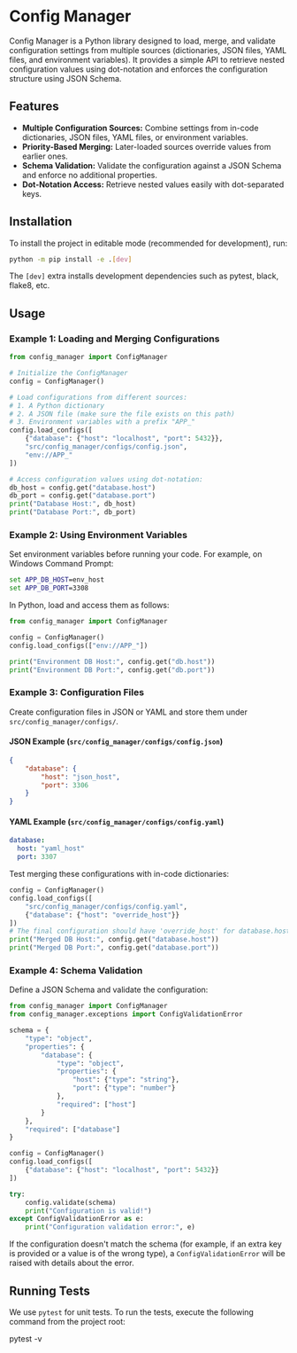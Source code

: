# Config Manager

Config Manager is a Python library designed to load, merge, and validate configuration settings from multiple sources (dictionaries, JSON files, YAML files, and environment variables). It provides a simple API to retrieve nested configuration values using dot-notation and enforces the configuration structure using JSON Schema.

## Features

- **Multiple Configuration Sources:** Combine settings from in-code dictionaries, JSON files, YAML files, or environment variables.
- **Priority-Based Merging:** Later-loaded sources override values from earlier ones.
- **Schema Validation:** Validate the configuration against a JSON Schema and enforce no additional properties.
- **Dot-Notation Access:** Retrieve nested values easily with dot-separated keys.

## Installation

To install the project in editable mode (recommended for development), run:

```bash
python -m pip install -e .[dev]
```

The `[dev]` extra installs development dependencies such as pytest, black, flake8, etc.

## Usage

### Example 1: Loading and Merging Configurations

```python
from config_manager import ConfigManager

# Initialize the ConfigManager
config = ConfigManager()

# Load configurations from different sources:
# 1. A Python dictionary
# 2. A JSON file (make sure the file exists on this path)
# 3. Environment variables with a prefix "APP_"
config.load_configs([
    {"database": {"host": "localhost", "port": 5432}},
    "src/config_manager/configs/config.json",
    "env://APP_"
])

# Access configuration values using dot-notation:
db_host = config.get("database.host")
db_port = config.get("database.port")
print("Database Host:", db_host)
print("Database Port:", db_port)
```

### Example 2: Using Environment Variables

Set environment variables before running your code. For example, on Windows Command Prompt:

```cmd
set APP_DB_HOST=env_host
set APP_DB_PORT=3308
```

In Python, load and access them as follows:

```python
from config_manager import ConfigManager

config = ConfigManager()
config.load_configs(["env://APP_"])

print("Environment DB Host:", config.get("db.host"))
print("Environment DB Port:", config.get("db.port"))
```

### Example 3: Configuration Files

Create configuration files in JSON or YAML and store them under `src/config_manager/configs/`.

#### JSON Example (`src/config_manager/configs/config.json`)

```json
{
    "database": {
        "host": "json_host",
        "port": 3306
    }
}
```

#### YAML Example (`src/config_manager/configs/config.yaml`)

```yaml
database:
  host: "yaml_host"
  port: 3307
```

Test merging these configurations with in-code dictionaries:

```python
config = ConfigManager()
config.load_configs([
    "src/config_manager/configs/config.yaml",
    {"database": {"host": "override_host"}}
])
# The final configuration should have 'override_host' for database.host
print("Merged DB Host:", config.get("database.host"))
print("Merged DB Port:", config.get("database.port"))
```

### Example 4: Schema Validation

Define a JSON Schema and validate the configuration:

```python
from config_manager import ConfigManager
from config_manager.exceptions import ConfigValidationError

schema = {
    "type": "object",
    "properties": {
        "database": {
            "type": "object",
            "properties": {
                "host": {"type": "string"},
                "port": {"type": "number"}
            },
            "required": ["host"]
        }
    },
    "required": ["database"]
}

config = ConfigManager()
config.load_configs([
    {"database": {"host": "localhost", "port": 5432}}
])

try:
    config.validate(schema)
    print("Configuration is valid!")
except ConfigValidationError as e:
    print("Configuration validation error:", e)
```

If the configuration doesn't match the schema (for example, if an extra key is provided or a value is of the wrong type), a `ConfigValidationError` will be raised with details about the error.

## Running Tests

We use `pytest` for unit tests. To run the tests, execute the following command from the project root:

pytest -v

